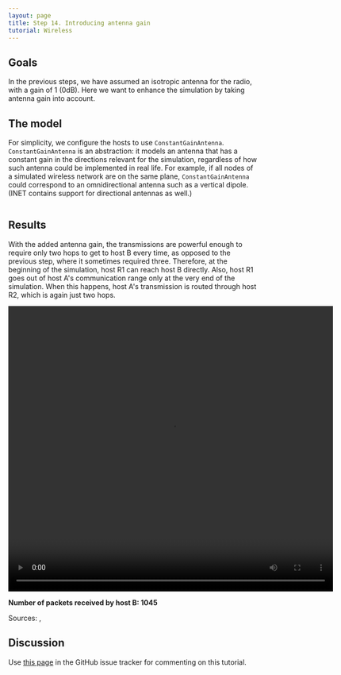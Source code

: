 ```yaml
---
layout: page
title: Step 14. Introducing antenna gain
tutorial: Wireless
---
```


## Goals

In the previous steps, we have assumed an isotropic antenna for the radio,
with a gain of 1 (0dB). Here we want to enhance the simulation by taking
antenna gain into account.

## The model

For simplicity, we configure the hosts to use `ConstantGainAntenna`.
`ConstantGainAntenna` is an abstraction: it models an antenna that has a
constant gain in the directions relevant for the simulation, regardless of
how such antenna could be implemented in real life. For example, if all
nodes of a simulated wireless network are on the same plane,
`ConstantGainAntenna` could correspond to an omnidirectional antenna such
as a vertical dipole. (INET contains support for directional antennas as
well.)

<p><pre class="snippet" src="../../wireless/omnetpp.ini" from="\[Config Wireless14\]" until="#---"></pre></p>

## Results

With the added antenna gain, the transmissions are powerful enough to require
only two hops to get to host B every time, as opposed to the previous step,
where it sometimes required three. Therefore, at the beginning of the
simulation, host R1 can reach host B directly.  Also, host R1 goes out of host
A's communication range only at the very end of the simulation. When this
happens, host A's transmission is routed through host R2, which is again just
two hops.

<p><video autoplay loop controls onclick="this.paused ? this.play() : this.pause();" src="wireless-step14-1.mp4" width="655" height="575"></video></p>
<!--internal video recording, playback speed animation speed 1-->

**Number of packets received by host B: 1045**

Sources: <a srcfile="../wireless/omnetpp.ini" />, <a srcfile="../wireless/WirelessC.ned" />

## Discussion

Use <a href="https://github.com/inet-framework/inet-tutorials/issues/1" target="_blank">this page</a>
in the GitHub issue tracker for commenting on this tutorial.
